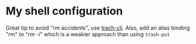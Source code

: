# My shell configuration

Great tip to avoid "rm accidents", use [trach-cli](https://github.com/andreafrancia/trash-cli). Also, add an alias binding "rm" to "rm -i" which is a weakier
approach than using `trash-put`
